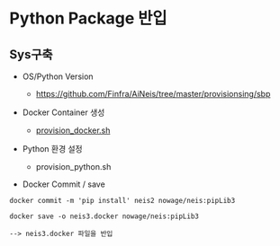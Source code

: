 # Python Package 반입
## Sys구축
* OS/Python Version
   - https://github.com/Finfra/AiNeis/tree/master/provisionsing/sbp

* Docker Container 생성
  - [provision_docker.sh](https://github.com/Finfra/AiNeis/blob/master/provisionsing/sbp/provision_docker.sh)

* Python 환경 설정
  - provision_python.sh


* Docker Commit / save
```
docker commit -m 'pip install' neis2 nowage/neis:pipLib3

docker save -o neis3.docker nowage/neis:pipLib3
```
    --> neis3.docker 파일을 반입








